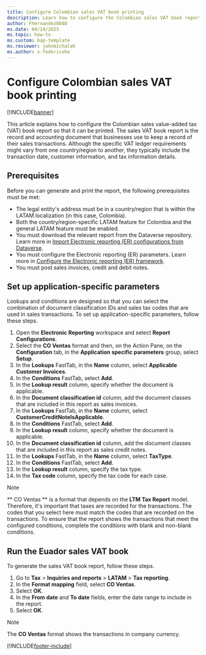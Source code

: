 ```yaml
---
title: Configure Colombian sales VAT book printing
description: Learn how to configure the Colombian sales VAT book report for printing.
author: Fhernandez0088
ms.date: 04/14/2025
ms.topic: how-to
ms.custom: bap-template
ms.reviewer: johnmichalak
ms.author: v-federicohe
---
```


# Configure Colombian sales VAT book printing
	
[!INCLUDE[banner](../../includes/banner.md)]

This article explains how to configure the Colombian sales value-added tax (VAT) book report so that it can be printed. The sales VAT book report is the record and accounting document that businesses use to keep a record of their sales transactions. Although the specific VAT ledger requirements might vary from one country/region to another, they typically include the transaction date, customer information, and tax information details.

## Prerequisites

Before you can generate and print the report, the following prerequisites must be met:

- The legal entity's address must be in a country/region that is within the LATAM localization (in this case, Colombia).
- Both the country/region-specific LATAM feature for Colombia and the general LATAM feature must be enabled.
- You must download the relevant report from the Dataverse repository. Learn more in [Import Electronic reporting (ER) configurations from Dataverse](https://learn.microsoft.com/dynamics365/finance/localizations/global/workspace/gsw-import-er-config-dataverse).
- You must configure the Electronic reporting (ER) parameters. Learn more in [Configure the Electronic reporting (ER) framework](../../../fin-ops-core/dev-itpro/analytics/electronic-reporting-er-configure-parameters.md).
- You must post sales invoices, credit and debit notes.

## Set up application-specific parameters

Lookups and conditions are designed so that you can select the combination of document classification IDs and sales tax codes that are used in sales transactions. 
To set up application-specific parameters, follow these steps.

1. Open the **Electronic Reporting** workspace and select **Report Configurations**.
1. Select the **CO Ventas** format and then, on the Action Pane, on the **Configuration** tab, in the **Application specific parameters** group, select **Setup**.
1. In the **Lookups** FastTab, in the **Name** column, select **Applicable Customer Invoices**.
1. In the **Conditions** FastTab, select **Add**.
1. In the **Lookup result** column, specify whether the document is applicable.
1. In the **Document classification id** column, add the document classes that are included in this report as sales invoices.
1. In the **Lookups** FastTab, in the **Name** column, select **CustomerCreditNoteIsApplicable**.
1. In the **Conditions** FastTab, select **Add**.
1. In the **Lookup result** column, specify whether the document is applicable.
1. In the **Document classification id** column, add the document classes that are included in this report as sales credit notes.
1. In the **Lookups** FastTab, in the **Name** column, select **TaxType**.
1. In the **Conditions** FastTab, select **Add**.
1. In the **Lookup result** column, specify the tax type.
1. In the **Tax code** column, specify the tax code for each case.

> [!NOTE]
> ** CO Ventas ** is a format that depends on the **LTM Tax Report** model. Therefore, it's important that taxes are recorded for the transactions. The codes that you select here must match the codes that are recorded on the transactions. To ensure that the report shows the transactions that meet the configured conditions, complete the conditions with blank and non-blank conditions.

## Run the Euador sales VAT book

To generate the sales VAT book report, follow these steps.

1. Go to **Tax** \> **Inquiries and reports** \> **LATAM** \> **Tax reporting**.
1. In the **Format mapping** field, select **CO Ventas**.
1. Select **OK**.
1. In the **From date** and **To date** fields, enter the date range to include in the report.
1. Select **OK**.

> [!NOTE]
> The **CO Ventas** format shows the transactions in company currency.

[!INCLUDE[footer-include](../../../includes/footer-banner.md)]
